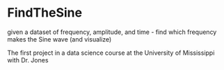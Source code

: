 # FindTheSine
given a dataset of frequency, amplitude, and time - find which frequency makes the Sine wave (and visualize)

The first project in a data science course at the University of Mississippi with Dr. Jones

